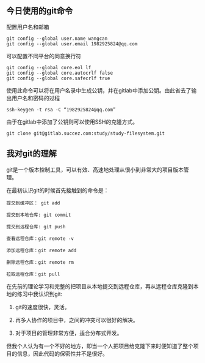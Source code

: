 ## 今日使用的git命令

配置用户名和邮箱

```
git config --global user.name wangcan
git config --global user.email 1982925824@qq.com
```

可以配置不同平台的同意换行符

```
git config --global core.eol lf 
git config --global core.autocrlf false
git config --global core.safecrlf true
```

使用此命令可以将在用户名录中生成公钥，并在gitlab中添加公钥。由此省去了输出用户名和密码的过程

```
ssh-keygen -t rsa -C “1982925824@qq.com” 
```

由于在gitlab中添加了公钥则可以使用SSH的克隆方式。

```
git clone git@gitlab.succez.com:study/study-filesystem.git
```

## 我对git的理解

git是一个版本控制工具，可以有效、高速地处理从很小到非常大的项目版本管理。

在最初认识git的时候首先接触到的命令是：

```
提交到缓冲区： git add

提交到本地仓库: git commit

提交到远程仓库: git push

查看远程仓库：git remote -v

添加远程仓库：git remote add

删除远程仓库：git remote rm 

拉取远程仓库：git pull 

```

在先前的理论学习和完整的把项目从本地提交到远程仓库，再从远程仓库克隆到本地的练习中我认识到git:

1. git的速度很快，灵活。

2. 再多人协作的项目中，之间的冲突可以很好的解决。

3. 对于项目的管理非常方便，适合分布式开发。

但我个人认为有一个不好的地方，即当一个人把项目给克隆下来时便知道了整个项目的信息，因此代码的保密性并不是很好。